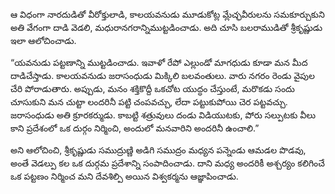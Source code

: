 ﻿ఆ విధంగా నారదుడితో వీరోక్తులాడి, కాలయవనుడు మూడుకోట్ల మ్లేచ్ఛవీరులను సమకూర్చుకుని అతి వేగంగా దాడి వెడలి, మధురానగరాన్నిముట్టడించాడు. అది చూసి బలరాముడితో శ్రీకృష్ణుడు ఇలా ఆలోచించాడు. 

“యవనుడు పట్టణాన్ని ముట్టడించాడు. ఇవాళో రేపో ఎల్లుండో మాగధుడు కూడా మన మీద దాడిచేస్తాడు. కాలయవనుడు జరాసంధుడు మిక్కిలి బలవంతులు. వారు నగరం రెండు వైపుల చేరి పోరాడుతారు. అప్పుడు, మనం శక్తికొద్దీ ఒకచోట యుద్ధం చేస్తుంటే, మరొకడు సందు చూసుకుని మన చుట్టా లందరినీ పట్టి చంపవచ్చు, లేదా పట్టుకుపోయి చెర పట్టవచ్చు. జరాసంధుడు అతి క్రూరకర్ముడు. కాబట్టి శత్రువులు దండు విడియుటకు, పోరు సల్పుటకు వీలు కాని ప్రదేశంలో ఒక దుర్గం నిర్మించి, అందులో మనవారిని అందరినీ ఉంచాలి.” 

అని ఆలోచించి, శ్రీకృష్ణుడు సముద్రుణ్ణి అడిగి సముద్రం మధ్యన పన్నెండు ఆమడల పొడవు, అంతే వెడల్పు కల ఒక దుర్గమ ప్రదేశాన్ని సంపాదించాడు. దాని మధ్య అందరికీ అశ్చర్యం కలిగించే ఒక పట్టణం నిర్మించ మని దేవశిల్పి అయిన విశ్వకర్మను ఆజ్ఞాపించాడు. 


